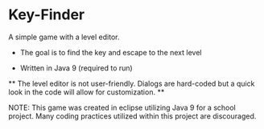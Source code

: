 # Key-Finder
 A simple game with a level editor. 

- The goal is to find the key and escape to the next level
 
- Written in Java 9 (required to run)

** The level editor is not user-friendly. Dialogs are hard-coded but a quick look in the code
 will allow for customization. **


 NOTE: This game was created in eclipse utilizing Java 9 for a school project. Many coding practices
utilized within this project are discouraged.